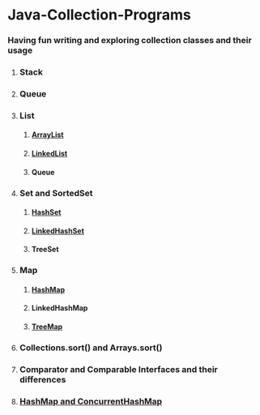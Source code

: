 # Java-Collection-Programs
### Having fun writing and exploring collection classes and their usage
1. ### Stack
2. ### Queue
3. ### List
   1. #### [ArrayList](https://medium.com/@basecs101/comparing-arraylist-and-linkedlist-in-java-latest-2b133b29489f)
   2. #### [LinkedList](https://medium.com/@basecs101/comparing-arraylist-and-linkedlist-in-java-latest-2b133b29489f)
   3. #### Queue
4. ### Set and SortedSet
   1. #### [HashSet](https://medium.com/@basecs101/internal-working-of-hashset-in-java-interview-question-129bdd31fc60)
   2. #### [LinkedHashSet](https://medium.com/@basecs101/complete-guide-on-linkedhashmap-in-java-latest-a923833afde0)
   3. #### TreeSet
5. ### Map
   1. #### [HashMap](https://medium.com/@basecs101/internal-working-of-hashmap-in-java-latest-updated-4c2708f76d2c)
   2. #### LinkedHashMap
   3. #### [TreeMap](https://medium.com/@basecs101/treemap-in-java-collection-framework-interview-question-a3f81c7aaa84)
6. ### Collections.sort(<List>) and Arrays.sort(<Array>)
7. ### Comparator and Comparable Interfaces and their differences
8. ### [HashMap and ConcurrentHashMap](https://medium.com/@basecs101/comparing-hashmap-and-concurrenthashmap-in-java-latest-98fc845ec70c)

